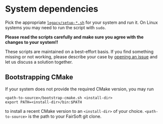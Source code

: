 # System dependencies

Pick the appropriate [`legacy/setup-*.sh`](/legacy/) for your system and run it.
On Linux systems you may need to run the script with `sudo`.

**Please read the scripts carefully and make sure you agree with the changes to
your system!!**

These scripts are maintained on a best-effort basis. If you find something
missing or not working, please describe your case by
[opening an issue](https://github.com/FairRootGroup/FairSoft/issues/new) and
let us discuss a solution together.

## Bootstrapping CMake

If your system does not provide the required CMake version, you may run

```
<path-to-source>/bootstrap-cmake.sh <install-dir>
export PATH=<install-dir>/bin:$PATH
```

to install a recent CMake version to an `<install-dir>` of your choice.
`<path-to-source>` is the path to your FairSoft git clone.
